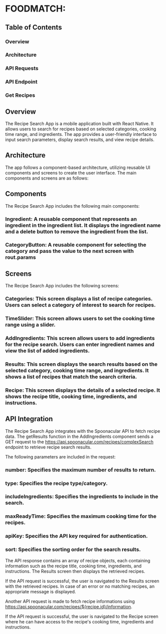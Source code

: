 # FOODMATCH:

## Table of Contents
### Overview
### Architecture
### API Requests
### API Endpoint
### Get Recipes



## Overview
The Recipe Search App is a mobile application built with React Native. It allows users to search for recipes based on selected categories, cooking time range, and ingredients. The app provides a user-friendly interface to input search parameters, display search results, and view recipe details.

## Architecture
The app follows a component-based architecture, utilizing reusable UI components and screens to create the user interface. The main components and screens are as follows:

## Components
The Recipe Search App includes the following main components:

### Ingredient: A reusable component that represents an ingredient in the ingredient list. It displays the ingredient name and a delete button to remove the ingredient from the list.
### CategoryButton: A reusable component for selecting the category and pass the value to the next screen with rout.params

## Screens
The Recipe Search App includes the following screens:

### Categories: This screen displays a list of recipe categories. Users can select a category of interest to search for recipes.
### TimeSlider: This screen allows users to set the cooking time range using a slider.
### AddIngredients: This screen allows users to add ingredients for the recipe search. Users can enter ingredient names and view the list of added ingredients.
### Results: This screen displays the search results based on the selected category, cooking time range, and ingredients. It shows a list of recipes that match the search criteria.
### Recipe: This screen displays the details of a selected recipe. It shows the recipe title, cooking time, ingredients, and instructions.

## API Integration
The Recipe Search App integrates with the Spoonacular API to fetch recipe data. The getResults function in the AddIngredients component sends a GET request to the https://api.spoonacular.com/recipes/complexSearch endpoint to retrieve recipe search results.

The following parameters are included in the request:

### number: Specifies the maximum number of results to return.
### type: Specifies the recipe type/category.
### includeIngredients: Specifies the ingredients to include in the search.
### maxReadyTime: Specifies the maximum cooking time for the recipes.
### apiKey: Specifies the API key required for authentication.
### sort: Specifies the sorting order for the search results.
The API response contains an array of recipe objects, each containing information such as the recipe title, cooking time, ingredients, and instructions. The Results screen then displays the retrieved recipes.

If the API request is successful, the user is navigated to the Results screen with the retrieved recipes. In case of an error or no matching recipes, an appropriate message is displayed.

Another API request is made to fetch recipe informations using https://api.spoonacular.com/recipes/${recipe.id}/information.

If the API request is successful, the user is navigated to the Recipe screen where he can have access to the recipe's cooking time, ingredients and instructions.



